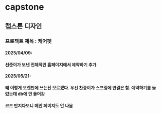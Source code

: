 # capstone
## 캡스톤 디자인
### 프로젝트 제목 : 케어펫
#### 2025/04/09:
#### 선준이가 보낸 전체적인 홈페이지에서 예약하기 추가

#### 2025/05/21:
#### 왜 이렇게 오랜만에 쓰는진 모르겠다. 우선 찬종이가 스프링에 연결은 함. 예약하기를 눌렀는데 db에 안 들어감
#### 코드 만지다보니 메인 페이지도 안 나옴
